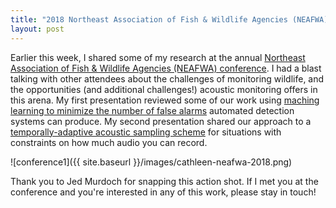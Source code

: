 ```yaml
---
title: "2018 Northeast Association of Fish & Wildlife Agencies (NEAFWA) Conference"
layout: post
---
```


Earlier this week, I shared some of my research at the annual [Northeast Association of Fish & Wildlife Agencies (NEAFWA) conference](https://www.neafwa.org/). I had a blast talking with other attendees about the challenges of monitoring wildlife, and the opportunities (and additional challenges!) acoustic monitoring offers in this arena. My first presentation reviewed some of our work using [maching learning to minimize the number of false alarms](https://neafwa2018.sched.com/event/DxB5?iframe=no) automated detection systems can produce. My second presentation shared our approach to a [temporally-adaptive acoustic sampling scheme](https://neafwa2018.sched.com/event/DxC7?iframe=no) for situations with constraints on how much audio you can record. 

![conference1]({{ site.baseurl }}/images/cathleen-neafwa-2018.png)

Thank you to Jed Murdoch for snapping this action shot. If I met you at the conference and you're interested in any of this work, please stay in touch! 
